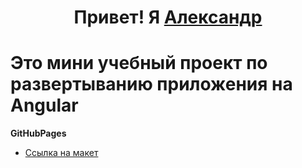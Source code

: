 <h1 align="center">Привет! Я <a href="https://www.behance.net/Alexndr_Korol" target="_blank">Александр</a>

# Это мини учебный проект по развертыванию приложения на Angular

**GitHubPages**
* [Ссылка на макет](https://alexndrkorol.github.io/burger/)
